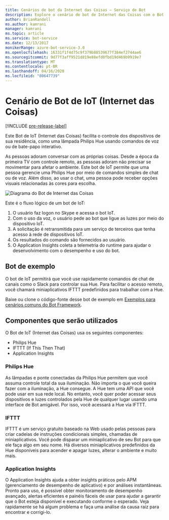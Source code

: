 ```yaml
---
title: Cenários de bot da Internet das Coisas – Serviço de Bot
description: Explore o cenário de bot de Internet das Coisas com o Bot Framework.
author: BrianRandell
ms.author: kamrani
manager: kamrani
ms.topic: article
ms.service: bot-service
ms.date: 12/13/2017
monikerRange: azure-bot-service-3.0
ms.openlocfilehash: 16331f1f4d75c9f379b88539677f384ef2744ae6
ms.sourcegitcommit: 9d77f3aff9521d819e88efd0fbd19d469b9919e7
ms.translationtype: MT
ms.contentlocale: pt-BR
ms.lasthandoff: 04/16/2020
ms.locfileid: "80647739"
---
```

# <a name="internet-of-things-iot-bot-scenario"></a>Cenário de Bot de IoT (Internet das Coisas)

[!INCLUDE [pre-release-label](includes/pre-release-label-v3.md)]

Este Bot de IoT (Internet das Coisas) facilita o controle dos dispositivos de sua residência, como uma lâmpada Philips Hue usando comandos de voz ou de bate-papo interativo.

As pessoas adoram conversar com as próprias coisas. Desde a época da primeira TV com controle remoto, as pessoas adoram não precisar se movimentar para afetar o ambiente. Este bot de IoT permite que uma pessoa gerencie uma Philips Hue por meio de comandos simples de chat ou de voz. Além disso, ao usar o chat, uma pessoa pode receber opções visuais relacionadas às cores para escolha.

![Diagrama do Bot de Internet das Coisas](~/media/scenarios/bot-service-scenario-iot-bot.png)

Este é o fluxo lógico de um bot de IoT:

1. O usuário faz logon no Skype e acessa o bot IoT.
2. Com o uso da voz, o usuário pede ao bot que ligue as luzes por meio do dispositivo IoT.
3. A solicitação é retransmitida para um serviço de terceiros que tenha acesso à rede de dispositivos IoT.
4. Os resultados do comando são fornecidos ao usuário.
5. O Application Insights coleta a telemetria do runtime para ajudar o desenvolvimento com o desempenho e uso do bot.

## <a name="sample-bot"></a>Bot de exemplo
O bot de IoT permitirá que você use rapidamente comandos de chat de canais como o Slack para controlar sua Hue. Para facilitar o acesso remoto, você chamará miniaplicativos IFTTT predefinidos para trabalhar com a Hue.

Baixe ou clone o código-fonte desse bot de exemplo em [Exemplos para cenários comuns do Bot Framework](https://aka.ms/abs-scenarios).

## <a name="components-youll-use"></a>Componentes que serão utilizados
O Bot de IoT (Internet das Coisas) usa os seguintes componentes:
-   Philips Hue
-   IFTTT (If This Then That)
-   Application Insights

### <a name="philips-hue"></a>Philips Hue
As lâmpadas e ponte conectadas da Philips Hue permitem que você assuma controle total da sua iluminação. Não importa o que você queira fazer com a iluminação, a Hue consegue. A Hue tem uma API que você pode usar em sua rede local. No entanto, você quer poder acessar seus dispositivos e luzes controlados pela Hue de qualquer lugar usando uma interface de Bot amigável. Por isso, você acessará a Hue via IFTTT.

### <a name="ifttt"></a>IFTTT
IFTTT é um serviço gratuito baseado na Web usado pelas pessoas para criar cadeias de instruções condicionais simples, chamadas de miniaplicativos. Você pode disparar um miniaplicativo de seu Bot para que ele faça algo em seu nome. Há diversos miniaplicativos predefinidos da Hue disponíveis para acender e apagar luzes, alterar o ambiente e muito mais.

### <a name="application-insights"></a>Application Insights
O Application Insights ajuda a obter insights práticos pelo APM (gerenciamento de desempenho de aplicativo) e por análises instantâneas. Pronto para uso, é possível obter monitoramento de desempenho avançado, alertas eficientes e painéis fáceis de usar para ajudar a garantir que o Bot esteja disponível e executando conforme o esperado. Veja rapidamente se há algum problema e faça uma análise da causa raiz para encontrar e corrigi-lo.
